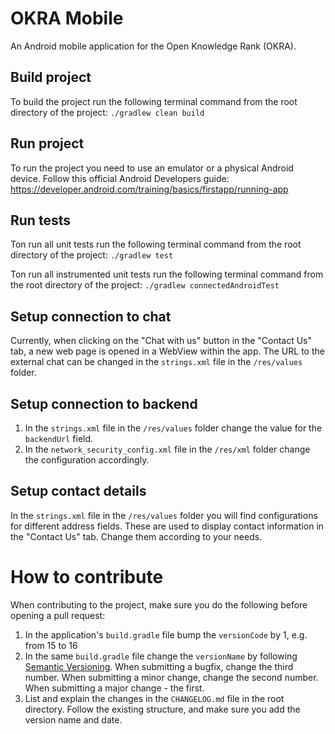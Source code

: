 # OKRA Mobile

An Android mobile application for the Open Knowledge Rank (OKRA).

## Build project
To build the project run the following terminal command from the root directory of the project:
`./gradlew clean build`

## Run project
To run the project you need to use an emulator or a physical Android device. Follow this official
Android Developers guide: https://developer.android.com/training/basics/firstapp/running-app

## Run tests
Ton run all unit tests run the following terminal command from the root directory of the project:
`./gradlew test`

Ton run all instrumented unit tests run the following terminal command from the root directory of 
the project:
`./gradlew connectedAndroidTest`

## Setup connection to chat
Currently, when clicking on the "Chat with us" button in the "Contact Us" tab, a new web page is
opened in a WebView within the app. The URL to the external chat can be changed in the `strings.xml` 
file in the `/res/values` folder.

## Setup connection to backend
1. In the `strings.xml` file in the `/res/values` folder change the value for the `backendUrl` field.
2. In the `network_security_config.xml` file in the `/res/xml` folder change the configuration 
accordingly.

## Setup contact details
In the `strings.xml` file in the `/res/values` folder you will find configurations for different
address fields. These are used to display contact information in the "Contact Us" tab. Change them 
according to your needs. 


# How to contribute
When contributing to the project, make sure you do the following before opening a pull request:
1. In the application's `build.gradle` file bump the `versionCode` by 1, e.g. from 15 to 16
2. In the same `build.gradle` file change the `versionName` by following 
[Semantic Versioning](https://semver.org/spec/v2.0.0.html). When submitting a bugfix, change the
third number. When submitting a minor change, change the second number. When submitting a major 
change - the first.
3. List and explain the changes in the `CHANGELOG.md` file in the root directory. Follow the 
existing structure, and make sure you add the version name and date.
